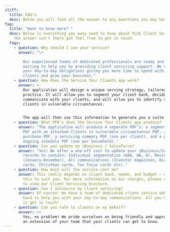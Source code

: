 ```yaml
---
cliff:
  title: FAQ's
  desc: Below you will find all the answer to any questions you may have.
faq:
  title: "Want to know more? "
  desc: Below is everything you many need to know about PLUS Client Servicing. If
    the answer isn't there get feel free to get in touch
  faqs:
    - question: Why should I use your service?
      answer: "\r

        Our experienced teams of dedicated professionals are ready and
        waiting to help you by providing client servicing support. We can handle
        your day-to-day obligations giving you more time to spend with your
        clients and grow your business."
    - question: How does the Service Your Clients app work?
      answer: >-
        Our application will design a unique serving strategy, tailored to your
        practice. It will allow you to segment your client bank, decide how you
        communicate with your clients, and will allow you to identify any
        clients in vulnerable circumstances. 


        The app will then use this information to generate you a suite of PDF’s that can then be used to disclose the servicing strategy, deliver the agreed service, and allow you to demonstrate how your clients are service.
    - question: What PFD’s does the Service Your Clients app produce?
      answer: "The application will produce 4 separate PDF’s: a segmentation summary
        PDF with an attached Clients in vulnerable circumstances PDF, a sale and
        purchase PDF, a servicing summary PDF (one per client), and a proposed
        ongoing schedule PDF (one per household)."
    - question: Can you update my iBusiness / SalesForce?
      answer: "Yes! We offer a one-off cost to update your iBusiness/SalesForce
        records to contain: Individual segmentation (AAA, AA, A), Review months
        (January-December), All communications (Investor magazines, Birthday
        cards, Christmas cards, Tax focus cards etc)."
    - question: How much will the service cost me?
      answer: This really depends on client bank, needs, and budget – we can tailor
        this to suit you. For more information on our charges, please click here
        to view our Client Servicing brochure.
    - question: Can I outsource my client servicing?
      answer: Of course! We have a team of dedicated client service administrators on
        hand to help you with your day-to-day communications. All you have to do
        is get in touch!
    - question: Can you talk to clients on my behalf?
      answer: >+
        Yes, no problem! We pride ourselves on being friendly and approachable,
        an extension of your team that your clients can get to know.
---
```

